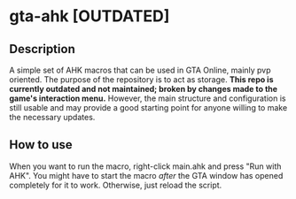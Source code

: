 # gta-ahk [OUTDATED]
## Description
A simple set of AHK macros that can be used in GTA Online, mainly pvp oriented. The purpose of the repository is to act as storage.
**This repo is currently outdated and not maintained; broken by changes made to the game's interaction menu.** However, the main structure and configuration is still usable and may provide a good starting point for anyone willing to make the necessary updates.
## How to use
When you want to run the macro, right-click main.ahk and press "Run with AHK". You might have to start the macro *after* the GTA window has opened completely for it to work. Otherwise, just reload the script.
